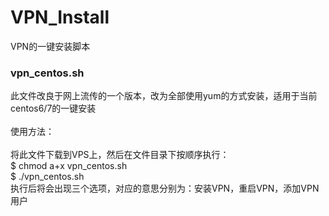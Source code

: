 # VPN_Install
VPN的一键安装脚本
<br>
<h3>vpn_centos.sh</h3>
此文件改良于网上流传的一个版本，改为全部使用yum的方式安装，适用于当前centos6/7的一键安装<br>
<br>
使用方法：<br>
<br>
将此文件下载到VPS上，然后在文件目录下按顺序执行：<br>
  $ chmod a+x vpn_centos.sh<br>
  $ ./vpn_centos.sh<br>
执行后将会出现三个选项，对应的意思分别为：安装VPN，重启VPN，添加VPN用户

